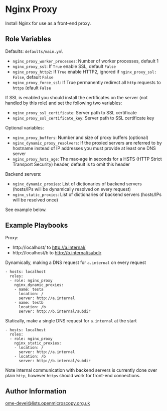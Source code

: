 Nginx Proxy
===========

Install Nginx for use as a front-end proxy.

Role Variables
--------------

Defaults: `defaults/main.yml`

- `nginx_proxy_worker_processes`: Number of worker processes, default 1
- `nginx_proxy_ssl`: If `True` enable SSL, default `False`
- `nginx_proxy_http2`: If `True` enable HTTP2, ignored if `nginx_proxy_ssl: False`, default `False`
- `nginx_proxy_force_ssl`: If True permanently redirect all `http` requests to `https` (efault `False`


If SSL is enabled you should install the certificates on the server (not handled by this role) and set the following two variables:

- `nginx_proxy_ssl_certificate`: Server path to SSL certificate
- `nginx_proxy_ssl_certificate_key`: Server path to SSL certificate key

Optional variables:

- `nginx_proxy_buffers`: Number and size of proxy buffers (optional)
- `nginx_dynamic_proxy_resolvers`: If the proxied servers are referred to by hostname instead of IP addresses you must provide at least one DNS server
- `nginx_proxy_hsts_age`: The max-age in seconds for a HSTS (HTTP Strict Transport Security) header, default is to omit this header

Backend servers:

- `nginx_dynamic_proxies`: List of dictionaries of backend servers (hosts/IPs will be dynamically resolved on every request)
- `nginx_static_proxies`: List of dictionaries of backend servers (hosts/IPs will be resolved once)

See example below.


Example Playbooks
-----------------

Proxy:
- http://localhost/ to http://a.internal/
- http://localhost/b to http://b.internal/subdir

Dynamically, making a DNS request for `a.internal` on every request

    - hosts: localhost
      roles:
      - role: nginx_proxy
        nginx_dynamic_proxies:
        - name: testa
          location: /
          server: http://a.internal
        - name: testb
          location: /b
          server: http://b.internal/subdir

Statically, make a single DNS request for `a.internal` at the start

    - hosts: localhost
      roles:
      - role: nginx_proxy
        nginx_static_proxies:
        - location: /
          server: http://a.internal
        - location: /b
          server: http://b.internal/subdir


Note internal communication with backend servers is currently done over plain `http`, however `https` should work for front-end connections.


Author Information
------------------

ome-devel@lists.openmicroscopy.org.uk
